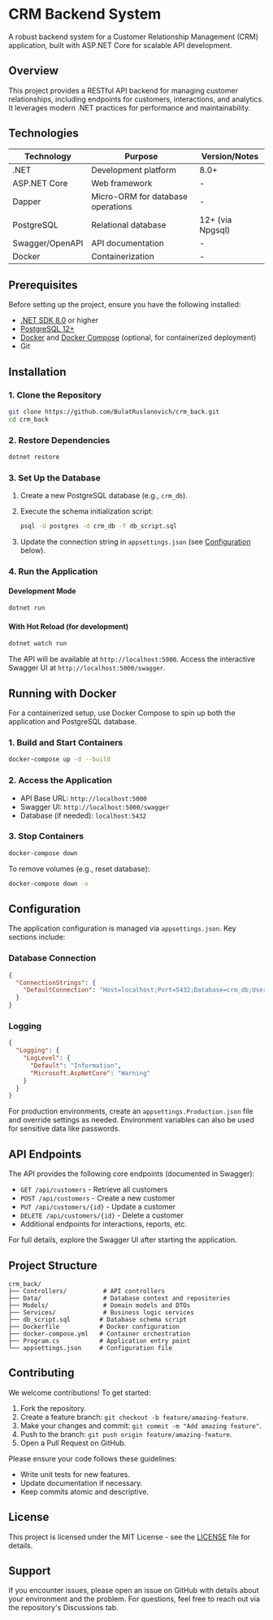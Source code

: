 # CRM Backend System

A robust backend system for a Customer Relationship Management (CRM) application, built with ASP.NET Core for scalable API development.

## Overview

This project provides a RESTful API backend for managing customer relationships, including endpoints for customers, interactions, and analytics. It leverages modern .NET practices for performance and maintainability.

## Technologies

| Technology       | Purpose                          | Version/Notes          |
|------------------|----------------------------------|------------------------|
| .NET             | Development platform             | 8.0+                   |
| ASP.NET Core     | Web framework                    | -                      |
| Dapper           | Micro-ORM for database operations| -                      |
| PostgreSQL       | Relational database              | 12+ (via Npgsql)       |
| Swagger/OpenAPI  | API documentation                | -                      |
| Docker           | Containerization                 | -                      |

## Prerequisites

Before setting up the project, ensure you have the following installed:

- [.NET SDK 8.0](https://dotnet.microsoft.com/download/dotnet/8.0) or higher
- [PostgreSQL 12+](https://www.postgresql.org/download/)
- [Docker](https://www.docker.com/products/docker-desktop) and [Docker Compose](https://docs.docker.com/compose/install/) (optional, for containerized deployment)
- Git

## Installation

### 1. Clone the Repository

```bash
git clone https://github.com/BulatRuslanovich/crm_back.git
cd crm_back
```

### 2. Restore Dependencies

```bash
dotnet restore
```

### 3. Set Up the Database

1. Create a new PostgreSQL database (e.g., `crm_db`).
2. Execute the schema initialization script:

   ```bash
   psql -U postgres -d crm_db -f db_script.sql
   ```

3. Update the connection string in `appsettings.json` (see [Configuration](#configuration) below).

### 4. Run the Application

#### Development Mode

```bash
dotnet run
```

#### With Hot Reload (for development)

```bash
dotnet watch run
```

The API will be available at `http://localhost:5000`. Access the interactive Swagger UI at `http://localhost:5000/swagger`.

## Running with Docker

For a containerized setup, use Docker Compose to spin up both the application and PostgreSQL database.

### 1. Build and Start Containers

```bash
docker-compose up -d --build
```

### 2. Access the Application

- API Base URL: `http://localhost:5000`
- Swagger UI: `http://localhost:5000/swagger`
- Database (if needed): `localhost:5432`

### 3. Stop Containers

```bash
docker-compose down
```

To remove volumes (e.g., reset database):

```bash
docker-compose down -v
```

## Configuration

The application configuration is managed via `appsettings.json`. Key sections include:

### Database Connection

```json
{
  "ConnectionStrings": {
    "DefaultConnection": "Host=localhost;Port=5432;Database=crm_db;Username=postgres;Password=your_password;"
  }
}
```

### Logging

```json
{
  "Logging": {
    "LogLevel": {
      "Default": "Information",
      "Microsoft.AspNetCore": "Warning"
    }
  }
}
```

For production environments, create an `appsettings.Production.json` file and override settings as needed. Environment variables can also be used for sensitive data like passwords.

## API Endpoints

The API provides the following core endpoints (documented in Swagger):

- `GET /api/customers` - Retrieve all customers
- `POST /api/customers` - Create a new customer
- `PUT /api/customers/{id}` - Update a customer
- `DELETE /api/customers/{id}` - Delete a customer
- Additional endpoints for interactions, reports, etc.

For full details, explore the Swagger UI after starting the application.

## Project Structure

```
crm_back/
├── Controllers/          # API controllers
├── Data/                 # Database context and repositories
├── Models/               # Domain models and DTOs
├── Services/             # Business logic services
├── db_script.sql        # Database schema script
├── Dockerfile           # Docker configuration
├── docker-compose.yml   # Container orchestration
├── Program.cs           # Application entry point
└── appsettings.json     # Configuration file
```

## Contributing

We welcome contributions! To get started:

1. Fork the repository.
2. Create a feature branch: `git checkout -b feature/amazing-feature`.
3. Make your changes and commit: `git commit -m "Add amazing feature"`.
4. Push to the branch: `git push origin feature/amazing-feature`.
5. Open a Pull Request on GitHub.

Please ensure your code follows these guidelines:
- Write unit tests for new features.
- Update documentation if necessary.
- Keep commits atomic and descriptive.

## License

This project is licensed under the MIT License - see the [LICENSE](LICENSE) file for details.

## Support

If you encounter issues, please open an issue on GitHub with details about your environment and the problem. For questions, feel free to reach out via the repository's Discussions tab.

